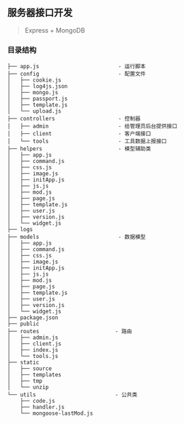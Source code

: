 ## 服务器接口开发

> Express + MongoDB

### 目录结构

	├── app.js                         - 运行脚本
	├── config                         - 配置文件
	│   ├── cookie.js
	│   ├── log4js.json
	│   ├── mongo.js
	│   ├── passport.js
	│   ├── template.js
	│   └── upload.js
	├── controllers                    - 控制器
	│   ├── admin                      - 给管理员后台提供接口
	│   ├── client                     - 客户端接口
	│   └── tools                      - 工具数据上报接口
	├── helpers                        - 模型辅助类
	│   ├── app.js
	│   ├── command.js
	│   ├── css.js
	│   ├── image.js
	│   ├── initApp.js
	│   ├── js.js
	│   ├── mod.js
	│   ├── page.js
	│   ├── template.js
	│   ├── user.js
	│   ├── version.js
	│   └── widget.js
	├── logs
	├── models                         - 数据模型
	│   ├── app.js
	│   ├── command.js
	│   ├── css.js
	│   ├── image.js
	│   ├── initApp.js
	│   ├── js.js
	│   ├── mod.js
	│   ├── page.js
	│   ├── template.js
	│   ├── user.js
	│   ├── version.js
	│   └── widget.js
	├── package.json
	├── public
	├── routes                        - 路由
	│   ├── admin.js
	│   ├── client.js
	│   ├── index.js
	│   └── tools.js
	├── static
	│   ├── source
	│   ├── templates
	│   ├── tmp
	│   └── unzip
	└── utils                         - 公共类
	    ├── code.js
	    ├── handler.js
	    └── mongoose-lastMod.js

